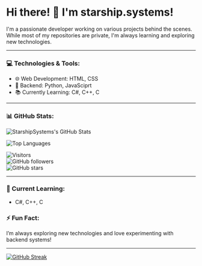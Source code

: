 # Hi there! 👋 I'm starship.systems!

I'm a passionate developer working on various projects behind the scenes. While most of my repositories are private, I'm always learning and exploring new technologies.

---

### 💻 Technologies & Tools:
- 🌐 Web Development: HTML, CSS
- 🐍 Backend: Python, JavaSciprt
- 📚 Currently Learning: C#, C++, C

---

### 📊 GitHub Stats:

![StarshipSystems's GitHub Stats](https://github-readme-stats.vercel.app/api?username=starshipsysteams&show_icons=true&theme=radical)

![Top Languages](https://github-readme-stats.vercel.app/api/top-langs/?username=starshipsysteams&layout=compact&theme=radical)

![Visitors](https://komarev.com/ghpvc/?username=starshipsysteams&color=blueviolet)  
![GitHub followers](https://img.shields.io/github/followers/starshipsysteams?label=Follow&style=social)  
![GitHub stars](https://img.shields.io/github/stars/starshipsysteams?affiliations=OWNER%2CCOLLABORATOR)

---

### 🌱 Current Learning:
- C#, C++, C

### ⚡ Fun Fact:
I’m always exploring new technologies and love experimenting with backend systems!

---

[![GitHub Streak](http://github-readme-streak-stats.herokuapp.com?user=starshipsysteams&theme=radical)](https://git.io/streak-stats)
